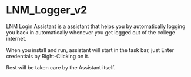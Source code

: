 # LNM_Logger_v2

LNM Login Assistant is a assistant that helps you by automatically logging you back in automatically whenever you get logged out of the college internet.

When you install and run, assistant will start in the task bar, just Enter credentials by Right-Clicking on it.

Rest will be taken care by the Assistant itself.
